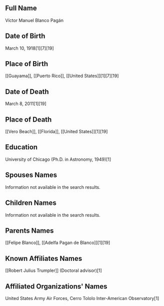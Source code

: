 ## Full Name
Víctor Manuel Blanco Pagán

## Date of Birth
March 10, 1918[1][7][19]

## Place of Birth
[[Guayama]], [[Puerto Rico]], [[United States]][1][7][19]

## Date of Death
March 8, 2011[1][19]

## Place of Death
[[Vero Beach]], [[Florida]], [[United States]][1][19]

## Education
University of Chicago (Ph.D. in Astronomy, 1949)[1]

## Spouses Names
Information not available in the search results.

## Children Names
Information not available in the search results.

## Parents Names
[[Felipe Blanco]], [[Adelfa Pagan de Blanco]][1][19]

## Known Affiliates Names
[[Robert Julius Trumpler]] (Doctoral advisor)[1]

## Affiliated Organizations' Names
United States Army Air Forces, Cerro Tololo Inter-American Observatory[1]

